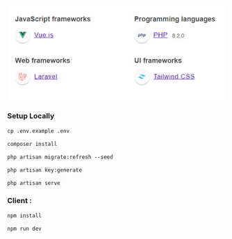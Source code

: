 ![alt text](./public//tech.png)

### Setup Locally

```
cp .env.example .env
```

```
composer install
```

```
php artisan migrate:refresh --seed
```

```
php artisan key:generate
```

```
php artisan serve
```

### Client :

```
npm install
```

```
npm run dev
```
